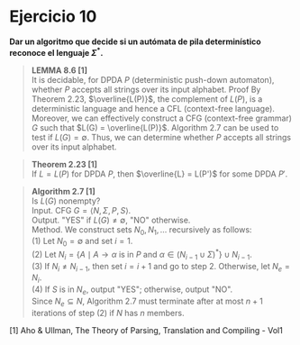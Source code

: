 # Ejercicio 10

**Dar un algoritmo que decide si un autómata de pila determinístico reconoce el lenguaje $\Sigma^\ast$.**

> **LEMMA 8.6 [1]** \
It is decidable, for DPDA $P$ (deterministic push-down automaton), whether $P$ accepts all strings over its input alphabet.
Proof By Theorem 2.23, $\overline{L(P)}$, the complement of $L(P)$, is a deterministic language and hence a CFL (context-free language). Moreover, we can effectively construct a CFG (context-free grammar) $G$ such that $L(G) = \overline{L(P)}$. Algorithm 2.7 can be used to test if $L(G) = \emptyset$. Thus, we can determine whether $P$ accepts all strings over its input alphabet.

> **Theorem 2.23 [1]** \
If $L = L(P)$ for DPDA $P$, then $\overline{L} = L(P')$ for some DPDA $P'$.

> **Algorithm 2.7 [1]** \
Is $L(G)$ nonempty? \
Input. CFG $G = \langle N, \Sigma, P, S \rangle$. \
Output. "YES" if $L(G) \neq \emptyset$, "NO" otherwise. \
Method. We construct sets $N_0, N_1, \dots$ recursively as follows: \
(1) Let $N_0 = \emptyset$ and set $i = 1$. \
(2) Let $N_i = \{ A \mid A \rightarrow \alpha \text{ is in } P \text{ and } \alpha \in ( N_{i-1} \cup \Sigma )^\ast \} \cup N_{i-1}$. \
(3) If $N_i \neq N_{i-1}$, then set $i = i + 1$ and go to step 2. Otherwise, let $N_e = N_i$. \
(4) If $S$ is in $N_e$, output "YES"; otherwise, output "NO". \
Since $N_e \subseteq N$, Algorithm 2.7 must terminate after at most $n+1$ iterations of step (2) if $N$ has $n$ members.

[1] Aho & Ullman, The Theory of Parsing, Translation and Compiling - Vol1
